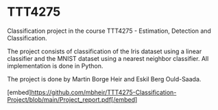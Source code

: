 # TTT4275
Classification project in the course TTT4275 - Estimation, Detection and Classification. 

The project consists of classification of the Iris dataset using a linear classifier and the MNIST dataset using a nearest neighbor classifier. All implementation is done in Python. 

The project is done by Martin Borge Heir and Eskil Berg Ould-Saada.


[embed]https://github.com/mbheir/TTT4275-Classification-Project/blob/main/Project_report.pdf[/embed]
